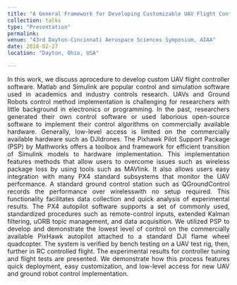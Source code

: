 ```yaml
---
title: "A General Framework for Developing Customizable UAV Flight Control Software using PixHawk Pilot Simulink Support Package and Ground Control Support"
collection: talks
type: "Presentation"
permalink: 
venue: "43rd Dayton-Cincinnati Aerospace Sciences Symposium, AIAA"
date: 2018-02-27
location: "Dayton, Ohio, USA"

---
```


<div style="text-align: justify"> 
In this work, we discuss aprocedure to develop custom UAV flight controller software. Matlab and Simulink are popular control and simulation software used in academics and industry controls research. UAVs and Ground Robots control method implementation is challenging for researchers with little background in electronics or programming. In the past, researchers generated their own control software or used laborious open-source software to implement their control algorithms on commercially  available  hardware.  Generally,  low-level  access  is  limited  on  the  commercially available hardware such as DJIdrones. The Pixhawk Pilot Support Package (PSP) by Mathworks offers  a  toolbox  and  framework  for  efficient  transition  of  Simulink  models  to  hardware implementation. This implementation features methods that allow users to overcome issues such as wireless package loss by using tools such as MAVlink. It also allows users easy integration with many PX4 standard subsystems that monitor the UAV performance. A standard ground control station  such  as  QGroundControl  records  the  performance over  wirelesswith  no  setup  required. This functionality facilitates data collection and quick analysis of experimental results. The PX4 autopilot  software  supports  a  set  of  commonly  used,  standardized  procedures  such  as  remote-control  inputs,  extended  Kalman  filtering,  uORB  topic  management,  and  data  acquisition.  We utilized PSP to develop and demonstrate the lowest level of control on the commercially available PixHawk autopilot attached to a standard DJI flame wheel quadcopter. The system is verified by bench testing on a UAV test rig, then, further in RC controlled flight. The experimental results for controller tuning and flight tests are presented. We demonstrate how this process features quick deployment,  easy  customization,  and  low-level  access  for  new  UAV  and  ground  robot  control implementation.
</div> 

